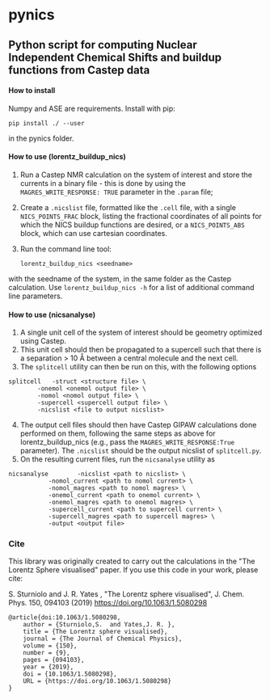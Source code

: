 # pynics
## Python script for computing Nuclear Independent Chemical Shifts and buildup functions from Castep data

#### How to install

Numpy and ASE are requirements. Install with pip:

    pip install ./ --user

in the pynics folder.

#### How to use (lorentz_buildup_nics)

1. Run a Castep NMR calculation on the system of interest and store the currents in a binary file - this is done by using the 
`MAGRES_WRITE_RESPONSE: TRUE` parameter in the `.param` file;
2. Create a `.nicslist` file, formatted like the `.cell` file, with a single `NICS_POINTS_FRAC` block, listing the
fractional coordinates of all points for which the NICS buildup functions are desired, or a `NICS_POINTS_ABS` block, which can use cartesian coordinates.
3. Run the command line tool:

    `lorentz_buildup_nics <seedname>`
    
with the seedname of the system, in the same folder as the Castep calculation.
Use `lorentz_buildup_nics -h` for a list of additional command line parameters.

#### How to use (nicsanalyse)

1. A single unit cell of the system of interest should be geometry optimized using Castep.
2. This unit cell should then be propagated to a supercell such that there is a separation > 10 Å between a central molecule and the next cell.
3. The `splitcell` utility can then be run on this, with the following options

```
splitcell 	-struct <structure file> \
		-onemol <onemol output file> \
		-nomol <nomol output file> \
		-supercell <supercell output file> \
		-nicslist <file to output nicslist>
```

4. The output cell files should then have Castep GIPAW calculations done performed on them, following the same steps as above for lorentz_buildup_nics (e.g., pass the `MAGRES_WRITE_RESPONSE:True` parameter). The `.nicslist` should be the output nicslist of `splitcell.py`.
5. On the resulting current files, run the `nicsanalyse` utility as

```
nicsanalyse        -nicslist <path to nicslist> \
		   -nomol_current <path to nomol current> \
		   -nomol_magres <path to nomol magres> \
		   -onemol_current <path to onemol current> \
		   -onemol_magres <path to onemol magres> \
		   -supercell_current <path to supercell current> \ 
		   -supercell_magres <path to supercell magres> \
		   -output <output file> 
```

### Cite
This library was originally created to carry out the calculations in the "The Lorentz Sphere visualised" paper. If you use this code in your work, please cite:

S. Sturniolo and J. R. Yates , "The Lorentz sphere visualised", J. Chem. Phys. 150, 094103 (2019) https://doi.org/10.1063/1.5080298

```
@article{doi:10.1063/1.5080298,
	author = {Sturniolo,S.  and Yates,J. R. },
	title = {The Lorentz sphere visualised},
	journal = {The Journal of Chemical Physics},
	volume = {150},
	number = {9},
	pages = {094103},
	year = {2019},
	doi = {10.1063/1.5080298},
	URL = {https://doi.org/10.1063/1.5080298}
}
```
